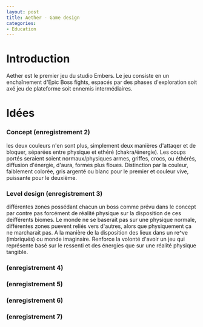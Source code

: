 ```yaml
---
layout: post
title: Aether - Game design
categories:
- Education
---
```

# Introduction

Aether est le premier jeu du studio Embers. Le jeu consiste en un enchaînement d'Epic Boss fights, espacés par des phases d'exploration soit axé jeu de plateforme soit ennemis intermédiaires. 

# Idées

### Concept (enregistrement 2)
les deux couleurs n'en sont plus, simplement deux manières d'attaqer et de bloquer, séparées entre physique et ethéré (chakra/énergie). Les coups portés seraient soient normaux/physiques armes, griffes, crocs, ou éthérés, diffusion d'énergie, d'aura, formes plus floues. 
Distinction par la couleur, faiblement colorée, gris argenté ou blanc pour le premier
et couleur vive, puissante pour le deuxième.

### Level design (enregistrement 3)
différentes zones possédant chacun un boss comme prévu dans le concept par contre pas forcément de réalité physique sur la disposition de ces deifférents biomes. Le monde ne se baserait pas sur une physique normale, différentes zones puevent reliés vers d'autres, alors que physiquement ça ne marcharait pas. A la manière de la disposition des lieux dans un re^ve (imbriqués) ou monde imaginaire. Renforce la volonté d'avoir un jeu qui représente basé sur le ressenti et des énergies que sur une réalité physique tangible.

### (enregistrement 4)
### (enregistrement 5)
### (enregistrement 6)
### (enregistrement 7)
